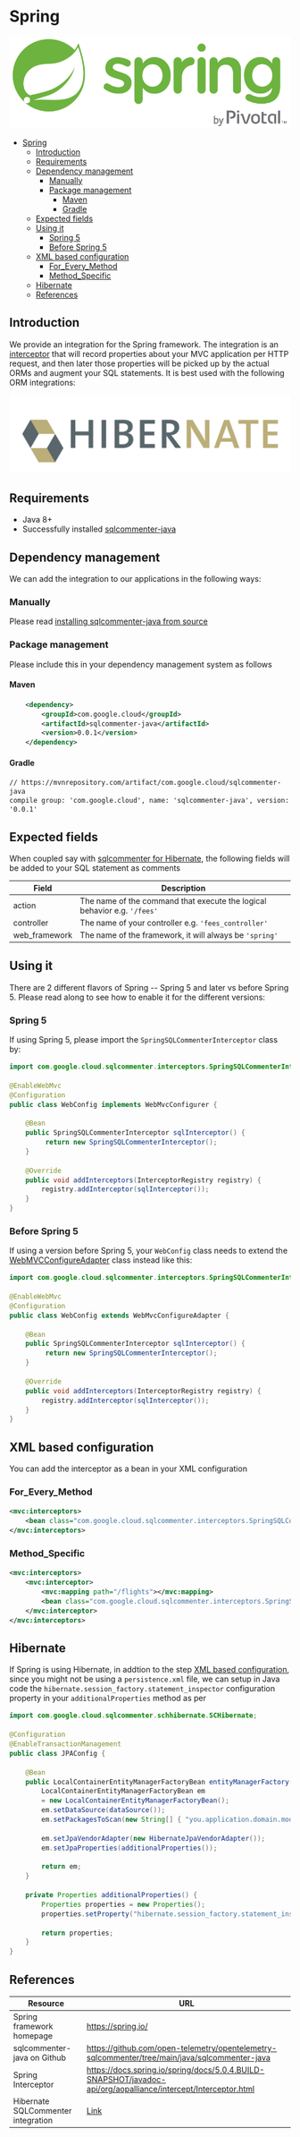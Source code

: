# Spring
![](../../images/spring-logo.png)

- [Spring](#spring)
  - [Introduction](#introduction)
  - [Requirements](#requirements)
  - [Dependency management](#dependency-management)
    - [Manually](#manually)
    - [Package management](#package-management)
      - [Maven](#maven)
      - [Gradle](#gradle)
  - [Expected fields](#expected-fields)
  - [Using it](#using-it)
    - [Spring 5](#spring-5)
    - [Before Spring 5](#before-spring-5)
  - [XML based configuration](#xml-based-configuration)
    - [For_Every_Method](#for_every_method)
    - [Method_Specific](#method_specific)
  - [Hibernate](#hibernate)
  - [References](#references)

## Introduction
We provide an integration for the Spring framework. The integration is an [interceptor](https://docs.spring.io/spring/docs/5.0.4.BUILD-SNAPSHOT/javadoc-api/org/aopalliance/intercept/Interceptor.html) that will record properties about your MVC application per HTTP request, and then
later those properties will be picked up by the actual ORMs and augment your SQL statements. It is best used with the following ORM integrations:

[![](../../images/hibernate-logo.png)](../hibernate)

## Requirements

- Java 8+
- Successfully installed [sqlcommenter-java](../#installing-it)

## Dependency management

We can add the integration to our applications in the following ways:

### Manually

Please read [installing sqlcommenter-java from source](../#install)

### Package management

Please include this in your dependency management system as follows

#### Maven
``` xml
    <dependency>
        <groupId>com.google.cloud</groupId>
        <artifactId>sqlcommenter-java</artifactId>
        <version>0.0.1</version>
    </dependency>
```

#### Gradle
``` shell
// https://mvnrepository.com/artifact/com.google.cloud/sqlcommenter-java
compile group: 'com.google.cloud', name: 'sqlcommenter-java', version: '0.0.1'
```

## Expected fields
When coupled say with [sqlcommenter for Hibernate](../hibernate), the following fields will be added to your SQL statement as comments

Field|Description
---|---
action|The name of the command that execute the logical behavior e.g. `'/fees'`
controller|The name of your controller e.g. `'fees_controller'`
web\_framework|The name of the framework, it will always be `'spring'`

## Using it
There are 2 different flavors of Spring -- Spring 5 and later vs before Spring 5. Please read along to see
how to enable it for the different versions:

### Spring 5
If using Spring 5, please import the `SpringSQLCommenterInterceptor` class by:

``` java
import com.google.cloud.sqlcommenter.interceptors.SpringSQLCommenterInterceptor;

@EnableWebMvc
@Configuration
public class WebConfig implements WebMvcConfigurer {

    @Bean
    public SpringSQLCommenterInterceptor sqlInterceptor() {
         return new SpringSQLCommenterInterceptor();
    }
 
    @Override
    public void addInterceptors(InterceptorRegistry registry) {
        registry.addInterceptor(sqlInterceptor());
    }
}
```

### Before Spring 5

If using a version before Spring 5, your `WebConfig` class needs to extend the [WebMVCConfigureAdapter](https://docs.spring.io/spring/docs/current/javadoc-api/org/springframework/web/servlet/config/annotation/WebMvcConfigurerAdapter.html) class instead like this:

``` java
import com.google.cloud.sqlcommenter.interceptors.SpringSQLCommenterInterceptor;

@EnableWebMvc
@Configuration
public class WebConfig extends WebMvcConfigureAdapter {

    @Bean
    public SpringSQLCommenterInterceptor sqlInterceptor() {
         return new SpringSQLCommenterInterceptor();
    }
 
    @Override
    public void addInterceptors(InterceptorRegistry registry) {
        registry.addInterceptor(sqlInterceptor());
    }
}
```

## XML based configuration

You can add the interceptor as a bean in your XML configuration

### For_Every_Method
``` xml
<mvc:interceptors>
    <bean class="com.google.cloud.sqlcommenter.interceptors.SpringSQLCommenterInterceptor"></bean>
</mvc:interceptors>
```

### Method_Specific
``` xml
<mvc:interceptors>
    <mvc:interceptor>
        <mvc:mapping path="/flights"></mvc:mapping>
        <bean class="com.google.cloud.sqlcommenter.interceptors.SpringSQLCommenterInterceptor"></bean>
    </mvc:interceptor>
</mvc:interceptors>
```

## Hibernate

If Spring is using Hibernate, in addtion to the step [XML based configuration](#xml-based-configuration),
since you might not be using a `persistence.xml` file, we can setup in Java code the
`hibernate.session_factory.statement_inspector` configuration property in your `additionalProperties` method as per

``` java
import com.google.cloud.sqlcommenter.schhibernate.SCHibernate;

@Configuration
@EnableTransactionManagement
public class JPAConfig {
 
    @Bean
    public LocalContainerEntityManagerFactoryBean entityManagerFactory() {
        LocalContainerEntityManagerFactoryBean em 
        = new LocalContainerEntityManagerFactoryBean();
        em.setDataSource(dataSource());
        em.setPackagesToScan(new String[] { "you.application.domain.model" });

        em.setJpaVendorAdapter(new HibernateJpaVendorAdapter());
        em.setJpaProperties(additionalProperties());

        return em;
    }
    
    private Properties additionalProperties() {
        Properties properties = new Properties();
        properties.setProperty("hibernate.session_factory.statement_inspector", SCHibernate.class.getName());

        return properties;
    }
}
```

## References

Resource|URL
---|---
Spring framework homepage|<https://spring.io/>
sqlcommenter-java on Github|<https://github.com/open-telemetry/opentelemetry-sqlcommenter/tree/main/java/sqlcommenter-java>
Spring Interceptor|<https://docs.spring.io/spring/docs/5.0.4.BUILD-SNAPSHOT/javadoc-api/org/aopalliance/intercept/Interceptor.html>
Hibernate SQLCommenter integration|[Link](../hibernate)